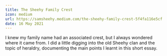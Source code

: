 ```yaml
---
title: The Sheehy Family Crest
icon: medium
url: https://samsheehy.medium.com/the-sheehy-family-crest-5f4fa116e5cf
date: 16 May 2021
---
```

I knew my family name had an associated crest, but I always wondered where it
came from. I did a little digging into the old Sheehy clan and the topic of
heraldry, documenting the main points I learnt in this short essay.
